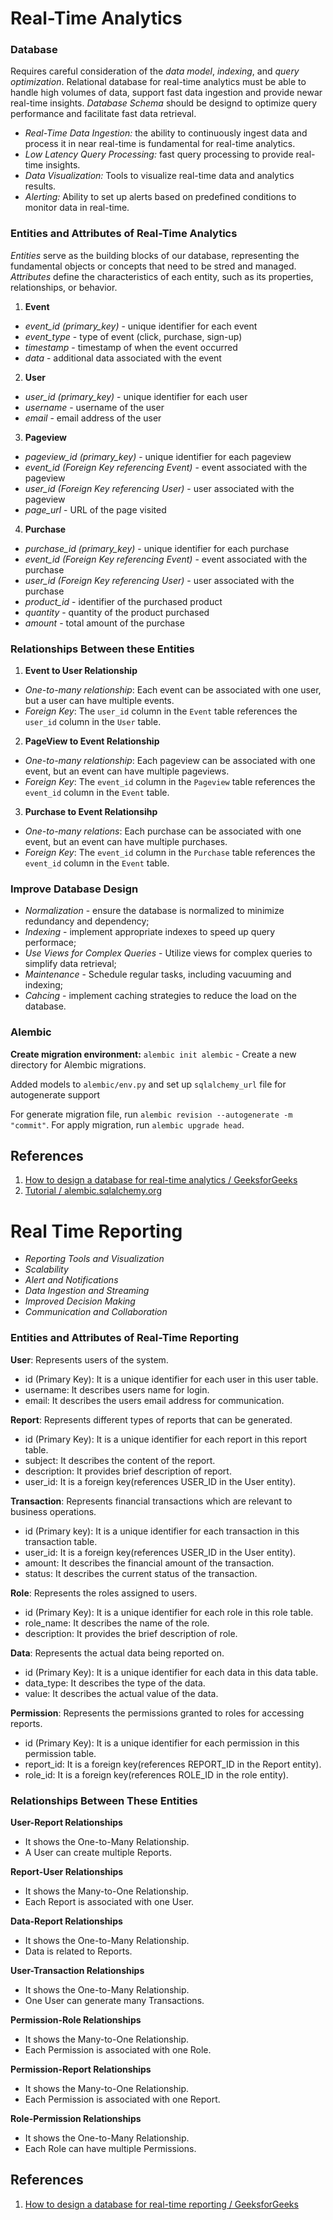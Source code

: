 # Real-Time Analytics

### Database

Requires careful consideration of the _data model_, _indexing_, and _query optimization_.
Relational database for real-time analytics must be able to handle high volumes of data, support fast data ingestion and provide newar real-time insights.
_Database Schema_ should be designd to optimize query performance and facilitate fast data retrieval.

- _Real-Time Data Ingestion:_ the ability to continuously ingest data and process it in near real-time is fundamental for real-time analytics.
- _Low Latency Query Processing:_ fast query processing to provide real-time insights.
- _Data Visualization:_ Tools to visualize real-time data and analytics results.
- _Alerting:_ Ability to set up alerts based on predefined conditions to monitor data in real-time.

### Entities and Attributes of Real-Time Analytics

_Entities_ serve as the building blocks of our database, representing the fundamental objects or concepts that need to be stred and managed.
_Attributes_ define the characteristics of each entity, such as its properties, relationships, or behavior.

1. **Event**

- _event_id (primary_key)_ - unique identifier for each event
- _event_type_ - type of event (click, purchase, sign-up)
- _timestamp_ - timestamp of when the event occurred
- _data_ - additional data associated with the event

2. **User**

- _user_id (primary_key)_ - unique identifier for each user
- _username_ - username of the user
- _email_ - email address of the user

3. **Pageview**

- _pageview_id (primary_key)_ - unique identifier for each pageview
- _event_id (Foreign Key referencing Event)_ - event associated with the pageview
- _user_id (Foreign Key referencing User)_ - user associated with the pageview
- _page_url_ - URL of the page visited

4. **Purchase**

- _purchase_id (primary_key)_ - unique identifier for each purchase
- _event_id (Foreign Key referencing Event)_ - event associated with the purchase
- _user_id (Foreign Key referencing User)_ - user associated with the purchase
- _product_id_ - identifier of the purchased product
- _quantity_ - quantity of the product purchased
- _amount_ - total amount of the purchase

### Relationships Between these Entities

1. **Event to User Relationship**

- _One-to-many relationship_: Each event can be associated with one user, but a user can have multiple events.
- _Foreign Key_: The `user_id` column in the `Event` table references the `user_id` column in the `User` table.

2. **PageView to Event Relationship**

- _One-to-many relationship_: Each pageview can be associated with one event, but an event can have multiple pageviews.
- _Foreign Key_: The `event_id` column in the `Pageview` table references the `event_id` column in the `Event` table.

3. **Purchase to Event Relationsihp**

- _One-to-many relations_: Each purchase can be associated with one event, but an event can have multiple purchases.
- _Foreign Key_: The `event_id` column in the `Purchase` table references the `event_id` column in the `Event` table.

### Improve Database Design

- _Normalization_ - ensure the database is normalized to minimize redundancy and dependency;
- _Indexing_ - implement appropriate indexes to speed up query performace;
- _Use Views for Complex Queries_ - Utilize views for complex queries to simplify data retrieval;
- _Maintenance_ - Schedule regular tasks, including vacuuming and indexing;
- _Cahcing_ - implement caching strategies to reduce the load on the database.

### Alembic

**Create migration environment:**
`alembic init alembic` - Create a new directory for Alembic migrations.

Added models to `alembic/env.py` and set up `sqlalchemy_url` file for autogenerate support

For generate migration file, run `alembic revision --autogenerate -m "commit"`.
For apply migration, run `alembic upgrade head`.

## References

1. [How to design a database for real-time analytics / GeeksforGeeks](https://www.geeksforgeeks.org/how-to-design-a-database-for-real-time-analytics/?ref=ml_lbp)
2. [Tutorial / alembic.sqlalchemy.org](https://alembic.sqlalchemy.org/en/latest/tutorial.html)

# Real Time Reporting

- _Reporting Tools and Visualization_
- _Scalability_
- _Alert and Notifications_
- _Data Ingestion and Streaming_
- _Improved Decision Making_
- _Communication and Collaboration_

### Entities and Attributes of Real-Time Reporting

**User**: Represents users of the system.

- id (Primary Key): It is a unique identifier for each user in this user table.
- username: It describes users name for login.
- email: It describes the users email address for communication.

**Report**: Represents different types of reports that can be generated.

- id (Primary Key): It is a unique identifier for each report in this report table.
- subject: It describes the content of the report.
- description: It provides brief description of report.
- user_id: It is a foreign key(references USER_ID in the User entity).

**Transaction**: Represents financial transactions which are relevant to business operations.

- id (Primary key): It is a unique identifier for each transaction in this transaction table.
- user_id: It is a foreign key(references USER_ID in the User entity).
- amount: It describes the financial amount of the transaction.
- status: It describes the current status of the transaction.

**Role**: Represents the roles assigned to users.

- id (Primary Key): It is a unique identifier for each role in this role table.
- role_name: It describes the name of the role.
- description: It provides the brief description of role.

**Data**: Represents the actual data being reported on.

- id (Primary Key): It is a unique identifier for each data in this data table.
- data_type: It describes the type of the data.
- value: It describes the actual value of the data.

**Permission**: Represents the permissions granted to roles for accessing reports.

- id (Primary Key): It is a unique identifier for each permission in this permission table.
- report_id: It is a foreign key(references REPORT_ID in the Report entity).
- role_id: It is a foreign key(references ROLE_ID in the role entity).

### Relationships Between These Entities

**User-Report Relationships**

- It shows the One-to-Many Relationship.
- A User can create multiple Reports.

**Report-User Relationships**

- It shows the Many-to-One Relationship.
- Each Report is associated with one User.

**Data-Report Relationships**

- It shows the One-to-Many Relationship.
- Data is related to Reports.

**User-Transaction Relationships**

- It shows the One-to-Many Relationship.
- One User can generate many Transactions.

**Permission-Role Relationships**

- It shows the Many-to-One Relationship.
- Each Permission is associated with one Role.

**Permission-Report Relationships**

- It shows the Many-to-One Relationship.
- Each Permission is associated with one Report.

**Role-Permission Relationships**

- It shows the One-to-Many Relationship.
- Each Role can have multiple Permissions.

## References

1. [How to design a database for real-time reporting / GeeksforGeeks](https://www.geeksforgeeks.org/how-to-design-a-database-for-real-time-reporting/?ref=ml_lbp)

